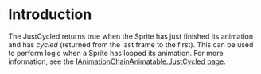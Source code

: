 # Introduction

The JustCycled returns true when the Sprite has just finished its animation and has _cycled_ (returned from the last frame to the first). This can be used to perform logic when a Sprite has looped its animation. For more information, see the [IAnimationChainAnimatable.JustCycled page](../graphics/animation/flatredball-graphics-ianimationchainanimatable/justcycled.md).
